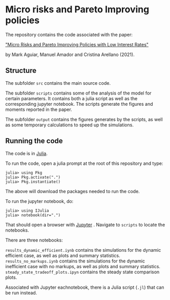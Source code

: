 # Micro risks and Pareto Improving policies 

The repository contains the code associated with the paper:

["Micro Risks and Pareto Improving Policies with Low Interest Rates"](https://manuelamador.me/files/rlessthang.pdf)
    
by Mark Aguiar, Manuel Amador and Cristina Arellano (2021).


## Structure

The subfolder `src` contains the main source code.

The subfolder `scripts` contains some of the analysis of the model for certain parameters. It contains both a julia script as well as the corresponding jupyter notebook. The scripts generate the figures and moments reported in the paper.  

The subfolder `output` contains the figures generates by the scripts, as well as some temporary calculations to speed up the simulations. 

## Running the code 

The code is in [Julia](https://julialang.org/downloads/).

To run the code, open a julia prompt at the root of this repository and type:

    julia> using Pkg 
    julia> Pkg.activate(".")
    julia> Pkg.instantiate()

The above will download the packages needed to run the code. 
  

To run the jupyter notebook, do:
  
    julia> using IJulia
    julia> notebook(dir=".")
  
That should open a browser with [Jupyter](https://jupyter.org/) . Navigate to `scripts` to locate the notebooks. 

There are three notebooks:

  `results_dynamic_efficient.iynb` contains the simulations for the dynamic efficient case, as well as plots and summary statistics. 
  `results_no_markups.iynb` contains the simulations for the dynamic inefficient case with no markups, as well as plots and summary statistics. 
  `steady_state_tradeoff_plots.ipyn` contains the steady state comparison plots. 
  
Associated with Jupyter eachnotebook, there is a Julia script (`.jl`) that can be run instead. 

   

